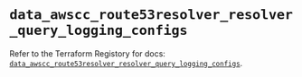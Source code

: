 # `data_awscc_route53resolver_resolver_query_logging_configs`

Refer to the Terraform Registory for docs: [`data_awscc_route53resolver_resolver_query_logging_configs`](https://registry.terraform.io/providers/hashicorp/awscc/0.70.0/docs/data-sources/route53resolver_resolver_query_logging_configs).
